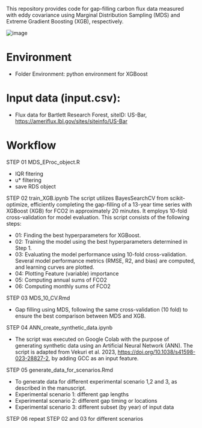 This repository provides code for gap-filling carbon flux data measured with eddy covariance using Marginal Distribution Sampling (MDS) and Extreme Gradient Boosting (XGB), respectively.

![image](https://github.com/YujieLiu666/gapfilling_XGB_vs_MDS/assets/125097061/7d3ecd60-3aa3-453f-af6a-8dd31c450855)

# Environment 
- Folder Environment: python environment for XGBoost

# Input data (input.csv): 
- Flux data for Bartlett Research Forest, siteID: US-Bar, https://ameriflux.lbl.gov/sites/siteinfo/US-Bar


# Workflow
STEP 01 MDS_EProc_object.R
- IQR fitering
- u* filtering
- save RDS object 

STEP 02 train_XGB.ipynb
The script utilizes BayesSearchCV from scikit-optimize, efficiently completing the gap-filling of a 13-year time series with XGBoost (XGB) for FCO2 in approximately 20 minutes. It employs 10-fold cross-validation for model evaluation. This script consists of the following steps:
- 01: Finding the best hyperparameters for XGBoost.
- 02: Training the model using the best hyperparameters determined in Step 1.
- 03: Evaluating the model performance using 10-fold cross-validation. Several model performance metrics (RMSE, R2, and bias) are computed, and learning curves are plotted.
- 04: Plotting Feature (variable) importance 
- 05: Computing annual sums of FCO2
- 06: Computing monthly sums of FCO2

STEP 03 MDS_10_CV.Rmd
- Gap filling using MDS, following the same cross-validation (10 fold) to ensure the best comparison between MDS and XGB.

STEP 04 ANN_create_synthetic_data.ipynb
- The script was executed on Google Colab with the purpose of generating synthetic data using an Artificial Neural Network (ANN). The script is adapted from Vekuri et al. 2023, https://doi.org/10.1038/s41598-023-28827-2, by adding GCC as an input feature.

STEP 05 generate_data_for_scenarios.Rmd
- To generate data for different experimental scenario 1,2 and 3, as described in the manuscript.
- Experimental scenario 1: different gap lengths
- Experimental scenario 2: different gap timing or locations
- Experimental scenario 3: different subset (by year) of input data

STEP 06 repeat STEP 02 and 03 for different scenarios



